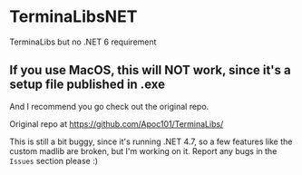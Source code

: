 # TerminaLibsNET
TerminaLibs but no .NET 6 requirement

## If you use MacOS, this will NOT work, since it's a setup file published in .exe
And I recommend you go check out the original repo.

Original repo at https://github.com/Apoc101/TerminaLibs/

This is still a bit buggy, since it's running .NET 4.7, so a few features like the custom madlib are broken, but I'm working on it. 
Report any bugs in the ``Issues`` section please :) 
